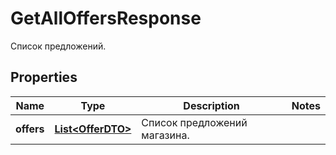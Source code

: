 

# GetAllOffersResponse

Список предложений.

## Properties

| Name | Type | Description | Notes |
|------------ | ------------- | ------------- | -------------|
|**offers** | [**List&lt;OfferDTO&gt;**](OfferDTO.md) | Список предложений магазина. |  |



